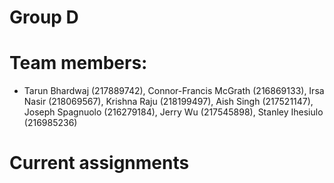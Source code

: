 # **Group D**
# Team members:
- Tarun Bhardwaj (217889742), Connor-Francis McGrath (216869133), Irsa Nasir (218069567), Krishna Raju (218199497), Aish Singh (217521147), Joseph Spagnuolo (216279184), Jerry Wu (217545898), Stanley Ihesiulo (216985236)
# Current assignments

